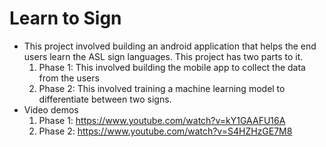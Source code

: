 # Learn to Sign

* This project involved building an android application that helps the end users learn the ASL sign languages. This project has two parts to it.
  1. Phase 1: This involved building the mobile app to collect the data from the users
  2. Phase 2: This involved training a machine learning model to differentiate between two signs.
* Video demos
  1. Phase 1: https://www.youtube.com/watch?v=kY1GAAFU16A
  2. Phase 2: https://www.youtube.com/watch?v=S4HZHzGE7M8
